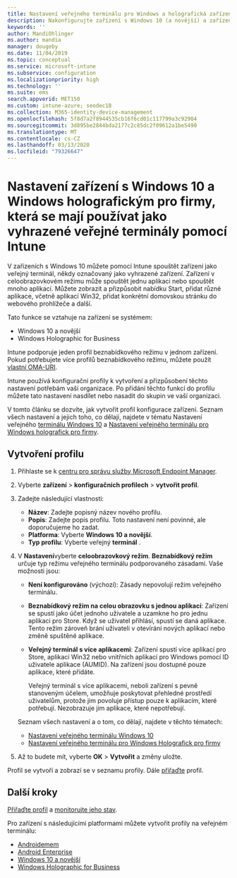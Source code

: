 ```yaml
---
title: Nastavení veřejného terminálu pro Windows a holografická zařízení v Microsoft Intune – Azure | Microsoft Docs
description: Nakonfigurujte zařízení s Windows 10 (a novější) a zařízení s Windows holografickým pro firmy jako veřejné terminály s jednou aplikací a s více aplikacemi, přizpůsobte nabídku Start, přidejte aplikace, zobrazte panel úloh a nakonfigurujte webový prohlížeč v Microsoft Intune.
keywords: ''
author: MandiOhlinger
ms.author: mandia
manager: dougeby
ms.date: 11/04/2019
ms.topic: conceptual
ms.service: microsoft-intune
ms.subservice: configuration
ms.localizationpriority: high
ms.technology: ''
ms.suite: ems
search.appverid: MET150
ms.custom: intune-azure; seodec18
ms.collection: M365-identity-device-management
ms.openlocfilehash: 5f8d7a2f8944535cb16f6cd01c117799a3c92904
ms.sourcegitcommit: 3d895be2844bda2177c2c85dc2f09612a1be5490
ms.translationtype: MT
ms.contentlocale: cs-CZ
ms.lasthandoff: 03/13/2020
ms.locfileid: "79326647"
---
```

# <a name="windows-10-and-windows-holographic-for-business-device-settings-to-run-as-a-dedicated-kiosk-using-intune"></a>Nastavení zařízení s Windows 10 a Windows holografickým pro firmy, která se mají používat jako vyhrazené veřejné terminály pomocí Intune

V zařízeních s Windows 10 můžete pomocí Intune spouštět zařízení jako veřejný terminál, někdy označovaný jako vyhrazené zařízení. Zařízení v celoobrazovkovém režimu může spouštět jednu aplikaci nebo spouštět mnoho aplikací. Můžete zobrazit a přizpůsobit nabídku Start, přidat různé aplikace, včetně aplikací Win32, přidat konkrétní domovskou stránku do webového prohlížeče a další. 

Tato funkce se vztahuje na zařízení se systémem:

- Windows 10 a novější
- Windows Holographic for Business

Intune podporuje jeden profil beznabídkového režimu v jednom zařízení. Pokud potřebujete více profilů beznabídkového režimu, můžete použít [vlastní OMA-URI](custom-settings-windows-10.md).

Intune používá konfigurační profily k vytvoření a přizpůsobení těchto nastavení potřebám vaší organizace. Po přidání těchto funkcí do profilu můžete tato nastavení nasdílet nebo nasadit do skupin ve vaší organizaci.

V tomto článku se dozvíte, jak vytvořit profil konfigurace zařízení. Seznam všech nastavení a jejich toho, co dělají, najdete v tématu Nastavení veřejného [terminálu Windows 10](kiosk-settings-windows.md) a [Nastavení veřejného terminálu pro Windows holografick pro firmy](kiosk-settings-holographic.md).

## <a name="create-the-profile"></a>Vytvoření profilu

1. Přihlaste se k [centru pro správu služby Microsoft Endpoint Manager](https://go.microsoft.com/fwlink/?linkid=2109431).
2. Vyberte **zařízení** > **konfiguračních profilech** > **vytvořit profil**.
3. Zadejte následující vlastnosti:

   - **Název**: Zadejte popisný název nového profilu.
   - **Popis**: Zadejte popis profilu. Toto nastavení není povinné, ale doporučujeme ho zadat.
   - **Platforma**: Vyberte **Windows 10 a novější**.
   - **Typ profilu**: Vyberte veřejný **terminál** .

4. V **Nastavení**vyberte **celoobrazovkový režim**. **Beznabídkový režim** určuje typ režimu veřejného terminálu podporovaného zásadami. Vaše možnosti jsou:

    - **Není konfigurováno** (výchozí): Zásady nepovolují režim veřejného terminálu.
    - **Beznabídkový režim na celou obrazovku s jednou aplikací**: Zařízení se spustí jako účet jednoho uživatele a uzamkne ho pro jednu aplikaci pro Store. Když se uživatel přihlásí, spustí se daná aplikace. Tento režim zároveň brání uživateli v otevírání nových aplikací nebo změně spuštěné aplikace.
    - **Veřejný terminál s více aplikacemi**: Zařízení spustí více aplikací pro Store, aplikací Win32 nebo vnitřních aplikací pro Windows pomocí ID uživatele aplikace (AUMID). Na zařízení jsou dostupné pouze aplikace, které přidáte.

        Veřejný terminál s více aplikacemi, neboli zařízení s pevně stanoveným účelem, umožňuje poskytovat přehledné prostředí uživatelům, protože jim povoluje přístup pouze k aplikacím, které potřebují. Nezobrazuje jim aplikace, které nepotřebují.

    Seznam všech nastavení a o tom, co dělají, najdete v těchto tématech:
      - [Nastavení veřejného terminálu Windows 10](kiosk-settings-windows.md)
      - [Nastavení veřejného terminálu pro Windows Holografick pro firmy](kiosk-settings-holographic.md)

5. Až to budete mít, vyberte **OK** > **Vytvořit** a změny uložte.

Profil se vytvoří a zobrazí se v seznamu profily. Dále [přiřaďte](device-profile-assign.md) profil.

## <a name="next-steps"></a>Další kroky

[Přiřaďte profil](device-profile-assign.md) a [monitorujte jeho stav](device-profile-monitor.md).

Pro zařízení s následujícími platformami můžete vytvořit profily na veřejném terminálu:
- [Androidemem](device-restrictions-android.md#kiosk)
- [Android Enterprise](device-restrictions-android-for-work.md#dedicated-device-settings)
- [Windows 10 a novější](kiosk-settings-windows.md)
- [Windows Holographic for Business](kiosk-settings-holographic.md)
